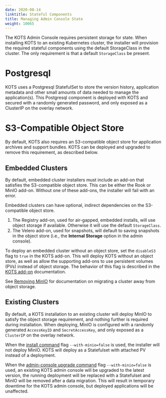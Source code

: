 ```yaml
---
date: 2020-08-14
linktitle: Stateful Components
title: Managing Admin Console State
weight: 10065
---
```


The KOTS Admin Console requires persistent storage for state.
When installing KOTS to an existing Kubernetes cluster, the installer will provision the required stateful components using the default StorageClass in the cluster.
The only requirement is that a default `StorageClass` be present.

# Postgresql

KOTS uses a Postgresql StatefulSet to store the version history, application metadata and other small amounts of data needed to manage the application(s).
This Postgresql component is deployed with KOTS and secured with a randomly generated password, and only exposed as a ClusterIP on the overlay network.

# S3-Compatible Object Store

By default, KOTS also requires an S3-compatible object store for application archives and support bundles. KOTS can be deployed and upgraded to remove this requirement, as described below. 

## Embedded Clusters

By default, embedded cluster installers must include an add-on that satisfies the S3-compatible object store.
This can be either the Rook or MinIO add-on.
Without one of these add-ons, the installer will fail with an error.

Embedded clusters can have optional, indirect dependencies on the S3-compatible object store.
1. The Registry add-on, used for air-gapped, embedded installs, will use object storage if available. Otherwise it will use the default `StorageClass`.
1. The Velero add-on, used for snapshots, will default to saving snapshots in the object store (i.e., the **Internal Storage** option in the admin console).

To deploy an embedded cluster without an object store, set the `disableS3` flag to `true` in the KOTS add-on.
This will deploy KOTS without an object store, as well as allow the supporting add-ons to use persistent volumes (PVs) instead of object storage.
The behavior of this flag is described in the [KOTS add-on](https://kurl.sh/docs/add-ons/kotsadm) documentation.

See [Removing MinIO](https://kurl.sh/docs/install-with-kurl/removing-minio) for documentation on migrating a cluster away from object storage.

## Existing Clusters

By default, a KOTS installation to an existing cluster will deploy MinIO to satisfy the object storage requirement, and nothing further is required during installation.
When deploying, MinIO is configured with a randomly generated `AccessKeyID` and `SecretAccessKey`, and only exposed as a `ClusterIP` on the overlay network.

When the [install command](https://kots.io/kots-cli/install/) flag `--with-minio=false` is used, the installer will not deploy MinIO.
KOTS will deploy as a Statefulset with attached PV instead of a deployment.

When the [admin-console upgrade command](https://kots.io/kots-cli/admin-console/upgrade/) flag `--with-minio=false` is used, an existing KOTS admin console will be upgraded to the latest version, the running deployment will be replaced with a Statefulset and MinIO will be removed after a data migration. 
This will result in temporary downtime for the KOTS admin console, but deployed applications will be unaffected.

